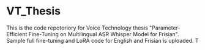 # VT_Thesis
This is the code repotoriory for Voice Technology thesis "Parameter-Efficient Fine-Tuning
on Multilingual ASR Whisper Model for Frisian".
Sample full fine-tuning and LoRA code for English and Frisian is uploaded. T
